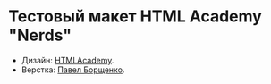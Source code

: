# Тестовый макет HTML Academy "Nerds"

* Дизайн: [HTMLAcademy](https://htmlacademy.ru/).
* Верстка: [Павел Борщенко](https://github.com/holdonL).
